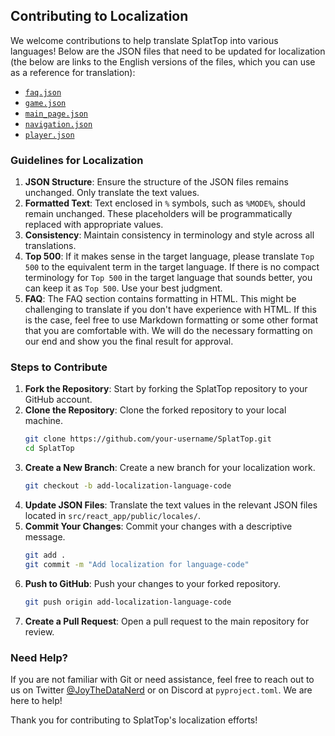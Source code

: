 ## Contributing to Localization

We welcome contributions to help translate SplatTop into various languages! Below are the JSON files that need to be updated for localization (the below are links to the English versions of the files, which you can use as a reference for translation):

- [`faq.json`](https://github.com/cesaregarza/SplatTop/blob/main/src/react_app/public/locales/en/faq.json)
- [`game.json`](https://github.com/cesaregarza/SplatTop/blob/main/src/react_app/public/locales/en/game.json)
- [`main_page.json`](https://github.com/cesaregarza/SplatTop/blob/main/src/react_app/public/locales/en/main_page.json)
- [`navigation.json`](https://github.com/cesaregarza/SplatTop/blob/main/src/react_app/public/locales/en/navigation.json)
- [`player.json`](https://github.com/cesaregarza/SplatTop/blob/main/src/react_app/public/locales/en/player.json)

### Guidelines for Localization

1. **JSON Structure**: Ensure the structure of the JSON files remains unchanged. Only translate the text values.
2. **Formatted Text**: Text enclosed in `%` symbols, such as `%MODE%`, should remain unchanged. These placeholders will be programmatically replaced with appropriate values.
3. **Consistency**: Maintain consistency in terminology and style across all translations.
4. **Top 500**: If it makes sense in the target language, please translate `Top 500` to the equivalent term in the target language. If there is no compact terminology for `Top 500` in the target language that sounds better, you can keep it as `Top 500`. Use your best judgment.
5. **FAQ**: The FAQ section contains formatting in HTML. This might be challenging to translate if you don't have experience with HTML. If this is the case, feel free to use Markdown formatting or some other format that you are comfortable with. We will do the necessary formatting on our end and show you the final result for approval.

### Steps to Contribute

1. **Fork the Repository**: Start by forking the SplatTop repository to your GitHub account.
2. **Clone the Repository**: Clone the forked repository to your local machine.
   ```sh
   git clone https://github.com/your-username/SplatTop.git
   cd SplatTop
   ```
3. **Create a New Branch**: Create a new branch for your localization work.
   ```sh
   git checkout -b add-localization-language-code
   ```
4. **Update JSON Files**: Translate the text values in the relevant JSON files located in `src/react_app/public/locales/`.
5. **Commit Your Changes**: Commit your changes with a descriptive message.
   ```sh
   git add .
   git commit -m "Add localization for language-code"
   ```
6. **Push to GitHub**: Push your changes to your forked repository.
   ```sh
   git push origin add-localization-language-code
   ```
7. **Create a Pull Request**: Open a pull request to the main repository for review.

### Need Help?

If you are not familiar with Git or need assistance, feel free to reach out to us on Twitter [@JoyTheDataNerd](https://twitter.com/JoyTheDataNerd) or on Discord at `pyproject.toml`. We are here to help!

Thank you for contributing to SplatTop's localization efforts!
